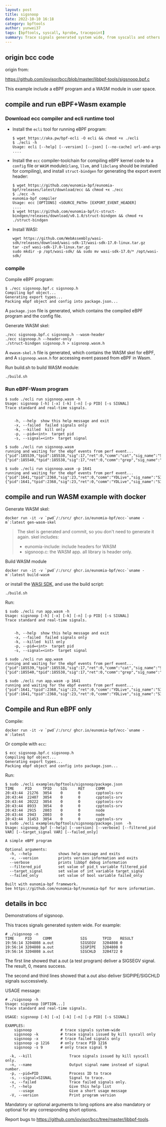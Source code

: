 ```yaml
---
layout: post
title: sigsnoop
date: 2022-10-10 16:18
category: bpftools
author: yunwei37
tags: [bpftools, syscall, kprobe, tracepoint]
summary: Trace signals generated system wide, from syscalls and others.
---
```


## origin bcc code

origin from:

<https://github.com/iovisor/bcc/blob/master/libbpf-tools/sigsnoop.bpf.c>

This example include a eBPF program and a WASM module in user space.

## compile and run eBPF+Wasm example

### Download ecc compiler and ecli runtime tool

- Install the `ecli` tool for running eBPF program:

    ```console
    $ wget https://aka.pw/bpf-ecli -O ecli && chmod +x ./ecli
    $ ./ecli -h
    Usage: ecli [--help] [--version] [--json] [--no-cache] url-and-args
    ....
    ```

- Install the `ecc` compiler-toolchain for compiling eBPF kernel code to a `config` file or `WASM` module(`clang`, `llvm`, and `libclang` should be installed for compiling), and install `struct-bindgen` for generating the export event header:

    ```console
    $ wget https://github.com/eunomia-bpf/eunomia-bpf/releases/latest/download/ecc && chmod +x ./ecc
    $ ./ecc -h
    eunomia-bpf compiler
    Usage: ecc [OPTIONS] <SOURCE_PATH> [EXPORT_EVENT_HEADER]
    ....
    $ wget https://github.com/eunomia-bpf/c-struct-bindgen/releases/download/v0.1.0/struct-bindgen && chmod +x ./struct-bindgen
    ```

- Install WASI:

    ```console
    wget https://github.com/WebAssembly/wasi-sdk/releases/download/wasi-sdk-17/wasi-sdk-17.0-linux.tar.gz
    tar -zxf wasi-sdk-17.0-linux.tar.gz
    sudo mkdir -p /opt/wasi-sdk/ && sudo mv wasi-sdk-17.0/* /opt/wasi-sdk/
    ```

### compile

Compile eBPF program:

```console
$ ./ecc sigsnoop.bpf.c sigsnoop.h
Compiling bpf object...
Generating export types...
Packing ebpf object and config into package.json...
```

A `package.json` file is generated, which contains the compiled eBPF program and the config file.

Generate WASM skel:

```shell
./ecc sigsnoop.bpf.c sigsnoop.h --wasm-header
./ecc sigsnoop.h --header-only
./struct-bindgen sigsnoop.h > sigsnoop.wasm.h
```

A `ewasm-skel.h` file is generated, which contains the WASM skel for eBPF, and A `sigsnoop.wasm.h` for accessing event passed from eBPF in Wasm.

Run build.sh to build WASM module:

```shell
./build.sh
```

### Run eBPF-Wasm program

```console
$ sudo ./ecli run sigsnoop.wasm -h
Usage: sigsnoop [-h] [-x] [-k] [-n] [-p PID] [-s SIGNAL]
Trace standard and real-time signals.


    -h, --help  show this help message and exit
    -x, --failed  failed signals only
    -k, --killed  kill only
    -p, --pid=<int>  target pid
    -s, --signal=<int>  target signal

$ sudo ./ecli run sigsnoop.wasm                                                                     
running and waiting for the ebpf events from perf event...
{"pid":185539,"tpid":185538,"sig":17,"ret":0,"comm":"cat","sig_name":"SIGCHLD"}
{"pid":185540,"tpid":185538,"sig":17,"ret":0,"comm":"grep","sig_name":"SIGCHLD"}

$ sudo ./ecli run sigsnoop.wasm -p 1641
running and waiting for the ebpf events from perf event...
{"pid":1641,"tpid":2368,"sig":23,"ret":0,"comm":"YDLive","sig_name":"SIGURG"}
{"pid":1641,"tpid":2368,"sig":23,"ret":0,"comm":"YDLive","sig_name":"SIGURG"}
```

## compile and run WASM example with docker

Generate WASM skel:

```shell
docker run -it -v `pwd`/:/src/ ghcr.io/eunomia-bpf/ecc-`uname -m`:latest gen-wasm-skel
```

> The skel is generated and commit, so you don't need to generate it again.
> skel includes:
>
> - eunomia-include: include headers for WASM
> - sigsnoop.c: the WASM app. all library is header only.

Build WASM module

```shell
docker run -it -v `pwd`/:/src/ ghcr.io/eunomia-bpf/ecc-`uname -m`:latest build-wasm
```

or install the [WASI SDK](https://github.com/WebAssembly/wasi-sdk/releases/download), and use the build script:

```shell
./build.sh
```

Run:

```console
$ sudo ./ecli run app.wasm -h
Usage: sigsnoop [-h] [-x] [-k] [-n] [-p PID] [-s SIGNAL]
Trace standard and real-time signals.


    -h, --help  show this help message and exit
    -x, --failed  failed signals only
    -k, --killed  kill only
    -p, --pid=<int>  target pid
    -s, --signal=<int>  target signal

$ sudo ./ecli run app.wasm                                                                       
running and waiting for the ebpf events from perf event...
{"pid":185539,"tpid":185538,"sig":17,"ret":0,"comm":"cat","sig_name":"SIGCHLD"}
{"pid":185540,"tpid":185538,"sig":17,"ret":0,"comm":"grep","sig_name":"SIGCHLD"}

$ sudo ./ecli run app.wasm -p 1641
running and waiting for the ebpf events from perf event...
{"pid":1641,"tpid":2368,"sig":23,"ret":0,"comm":"YDLive","sig_name":"SIGURG"}
{"pid":1641,"tpid":2368,"sig":23,"ret":0,"comm":"YDLive","sig_name":"SIGURG"}
```


## Compile and Run eBPF only

Compile:

```shell
docker run -it -v `pwd`/:/src/ ghcr.io/eunomia-bpf/ecc-`uname -m`:latest
```

Or compile with `ecc`:

```console
$ ecc sigsnoop.bpf.c sigsnoop.h
Compiling bpf object...
Generating export types...
Packing ebpf object and config into package.json...
```

Run:

```console
$ sudo ./ecli examples/bpftools/sigsnoop/package.json
TIME     PID     TPID    SIG     RET     COMM    
20:43:44  21276  3054    0       0       cpptools-srv
20:43:44  22407  3054    0       0       cpptools-srv
20:43:44  20222  3054    0       0       cpptools-srv
20:43:44  8933   3054    0       0       cpptools-srv
20:43:44  2915   2803    0       0       node
20:43:44  2943   2803    0       0       node
20:43:44  31453  3054    0       0       cpptools-srv
$ sudo ./ecli examples/bpftools/sigsnoop/package.json  -h
Usage: sigsnoop_bpf [--help] [--version] [--verbose] [--filtered_pid VAR] [--target_signal VAR] [--failed_only]

A simple eBPF program

Optional arguments:
  -h, --help            shows help message and exits 
  -v, --version         prints version information and exits 
  --verbose             prints libbpf debug information 
  --filtered_pid        set value of pid_t variable filtered_pid 
  --target_signal       set value of int variable target_signal 
  --failed_only         set value of bool variable failed_only 

Built with eunomia-bpf framework.
See https://github.com/eunomia-bpf/eunomia-bpf for more information.
```

## details in bcc

Demonstrations of sigsnoop.

This traces signals generated system wide. For example:

```console
# ./sigsnoop -n
TIME     PID     COMM             SIG       TPID    RESULT
19:56:14 3204808 a.out            SIGSEGV   3204808 0
19:56:14 3204808 a.out            SIGPIPE   3204808 0
19:56:14 3204808 a.out            SIGCHLD   3204722 0
```

The first line showed that a.out (a test program) deliver a SIGSEGV signal.
The result, 0, means success.

The second and third lines showed that a.out also deliver SIGPIPE/SIGCHLD
signals successively.

USAGE message:

```console
# ./sigsnoop -h
Usage: sigsnoop [OPTION...]
Trace standard and real-time signals.

USAGE: sigsnoop [-h] [-x] [-k] [-n] [-p PID] [-s SIGNAL]

EXAMPLES:
    sigsnoop             # trace signals system-wide
    sigsnoop -k          # trace signals issued by kill syscall only
    sigsnoop -x          # trace failed signals only
    sigsnoop -p 1216     # only trace PID 1216
    sigsnoop -s 9        # only trace signal 9

  -k, --kill                 Trace signals issued by kill syscall only.
  -n, --name                 Output signal name instead of signal number.
  -p, --pid=PID              Process ID to trace
  -s, --signal=SIGNAL        Signal to trace.
  -x, --failed               Trace failed signals only.
  -?, --help                 Give this help list
      --usage                Give a short usage message
  -V, --version              Print program version
```

Mandatory or optional arguments to long options are also mandatory or optional
for any corresponding short options.

Report bugs to <https://github.com/iovisor/bcc/tree/master/libbpf-tools>.
